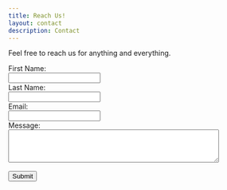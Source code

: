 ```yaml
---
title: Reach Us!
layout: contact
description: Contact
---
```


Feel free to reach us for anything and everything.



<form action="/submit_form" method="post">
  <label for="fname">First Name:</label><br>
  <input type="text" id="fname" name="fname" required><br>
  <label for="lname">Last Name:</label><br>
  <input type="text" id="lname" name="lname" required><br>
  <label for="email">Email:</label><br>
  <input type="email" id="email" name="email" required><br>
  <label for="message">Message:</label><br>
  <textarea id="message" name="message" rows="4" cols="50" required></textarea><br><br>
  <input type="submit" value="Submit">
</form>

